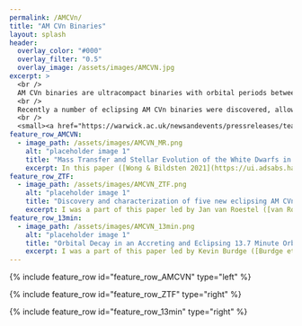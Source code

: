 ```yaml
---
permalink: /AMCVn/
title: "AM CVn Binaries"
layout: splash
header:
  overlay_color: "#000"
  overlay_filter: "0.5"
  overlay_image: /assets/images/AMCVN.jpg
excerpt: >
  <br />
  AM CVn binaries are ultracompact binaries with orbital periods between 5 minutes and about an hour, where a white dwarf accretes helium-rich material from a semi-degenerate companion star (helium white dwarf, or some other helium-rich object). <br />
  <br />
  Recently a number of eclipsing AM CVn binaries were discovered, allowing us to probe the thermal states of both white dwarfs, and their orbital evolution. <br />
  <br />
  <small><a href="https://warwick.ac.uk/newsandevents/pressreleases/teardrop_star_reveals">Image courtesy of University of Warwick/Mark Garlick</a></small>
feature_row_AMCVN:
  - image_path: /assets/images/AMCVN_MR.png
    alt: "placeholder image 1"
    title: "Mass Transfer and Stellar Evolution of the White Dwarfs in AM CVn Binaries"
    excerpt: In this paper ([Wong & Bildsten 2021](https://ui.adsabs.harvard.edu/abs/2021ApJ...923..125W/abstract)), we investigate the evolution of both white dwarfs in AM CVn binaries. We account for finite cooling time of the helium white dwarf donor, and show that the **initial entropy** (degree of electron degeneracy) of the donor and its subsequent thermal evolution sets the binary **orbital evolution**. We also show that the accreting white dwarf is reheated initially due to accretion, and cools again later. Observationally the accretors are brighter than expected, which highlights the possibility of additional white dwarf cooling physics.
feature_row_ZTF:
  - image_path: /assets/images/AMCVN_ZTF.png
    alt: "placeholder image 1"
    title: "Discovery and characterization of five new eclipsing AM CVn systems"
    excerpt: I was a part of this paper led by Jan van Roestel ([van Roestel et. al. 2022](https://ui.adsabs.harvard.edu/abs/2022MNRAS.512.5440V/abstract)) which presents 5 new eclipsing AM CVn systems discovered from the Zwicky Transient Facility. Light curve modeling shows that the accreting white dwarf dominates the light of the system at long orbital periods, and in addition allows measurement of the mass-radius relation of the helium white dwarf donor. It confirms that the accreting white dwarfs appear **brighter than expected**, and also shows that the helium white dwarf donors have **high entropy** (less degenerate).
feature_row_13min:
  - image_path: /assets/images/AMCVN_13min.png
    alt: "placeholder image 1"
    title: "Orbital Decay in an Accreting and Eclipsing 13.7 Minute Orbital Period Binary with a Luminous Donor"
    excerpt: I was a part of this paper led by Kevin Burdge ([Burdge et. al. 2023](https://ui.adsabs.harvard.edu/abs/2023ApJ...953L...1B/abstract)) which presents  a 13.7 minute binary discovered from the Zwicky Transient Facility, with a white dwarf accretor and a helium-rich donor. Remarkably the donor is much more luminous than a typical AM CVn donor, with a surface temperature of about 16,000 K. We interpreted the donor as a high-entropy helium white dwarf donor. 
---
```


{% include feature_row id="feature_row_AMCVN" type="left" %}

{% include feature_row id="feature_row_ZTF" type="right" %}

{% include feature_row id="feature_row_13min" type="right" %}





